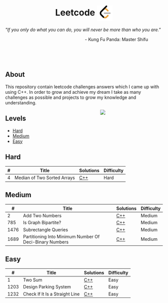 <h1 align="center">Leetcode <img width="50" align="center" justify="center" src="doc/Leetcode-Icon.png"></h1>

_"If you only do what you can do, you will never be more than who you are."_

<div align="right" margin="2">
    - Kung Fu Panda: Master Shifu &nbsp; &nbsp; &nbsp; &nbsp; &nbsp; &nbsp;
</div>

&nbsp;

&nbsp;

<h2>About</h2>

This repository contain leetcode challenges answers which I came up with using C++.
In order to grow and achieve my dream I take as many challenges as possible and projects to grow
my knowledge and understanding.

<img align="right" src="https://media.giphy.com/media/hTlYvDvLU7qnVbv0Qq/giphy.gif" width="200"/>

<h2>Levels</h2>

<!--toc:start-->
- [Hard](#hard)
- [Medium](#medium)
- [Easy](#easy)
<!--toc:end-->

## Hard

| #   | Title                       | Solutions                                                        | Difficulty |
| --- | --------------------------- | ---------------------------------------------------------------- | ---------- |
| 4   | Median of Two Sorted Arrays | [C++](/Hard-Level/CPP-Solutions/Median-of-Two-Sorted-Arrays.cpp) | Hard       |

## Medium

| #    | Title                                                   | Solutions                                                                                      | Difficulty |
| ---- | ------------------------------------------------------- | ---------------------------------------------------------------------------------------------- | ---------- |
| 2    | Add Two Numbers                                         | [C++](/Medium-Level/CPP-Solutions/Add-Two-Numbers.cpp)                                         | Medium     |
| 785  | Is Graph Bipartite?                                     | [C++](/Medium-Level/CPP-Solutions/Is-Geaph-Bipartite.cpp)                                      | Medium     |
| 1476 | Subrectangle Queries                                    | [C++](/Medium-Level/CPP-Solutions/Subrectangle-Queries.cpp)                                    | Medium     |
| 1689 | Partitioning Into Minimum Number Of Deci-Binary Numbers | [C++](/Medium-Level/CPP-Solutions/Partitioning-Into-Minimum-Number-Of-Deci-Binary-Numbers.cpp) | Medium     |

## Easy

| #    | Title                          | Solutions                                                           | Difficulty |
| ---- | ------------------------------ | ------------------------------------------------------------------- | ---------- |
| 1    | Two Sum                        | [C++](/Easy-Level/CPP-Solutions/Two-Sums.cpp)                       | Easy       |
| 1203 | Design Parking System          | [C++](/Easy-Level/CPP-Solutions/Design-Parking-System.cpp)          | Easy       |
| 1232 | Check If It Is a Straight Line | [C++](/Easy-Level/CPP-Solutions/Check-If-It-Is-a-Straight-Line.cpp) | Easy       |
